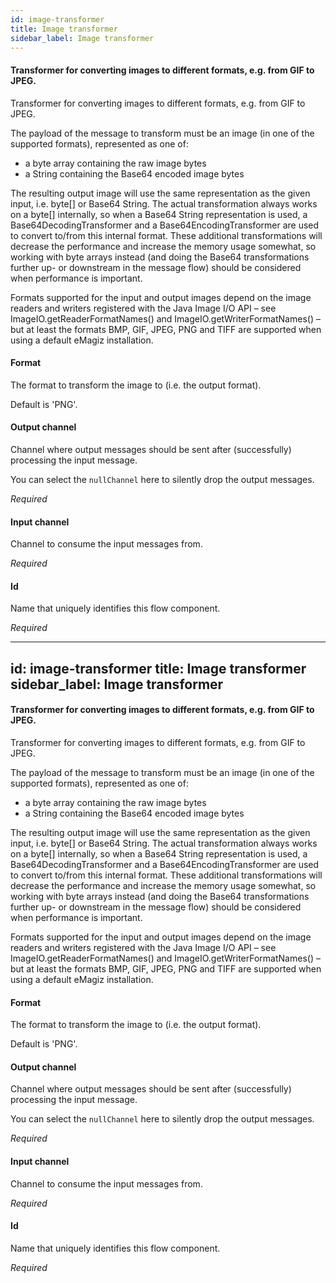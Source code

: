 ```yaml
---
id: image-transformer
title: Image transformer
sidebar_label: Image transformer
---
```

#### Transformer for converting images to different formats, e.g. from GIF to JPEG. 
Transformer for converting images to different formats, e.g. from GIF to JPEG. 

The payload of the message to transform must be an image (in one of the supported formats), represented as one of:
 - a byte array containing the raw image bytes 
 - a String containing the Base64 encoded image bytes

The resulting output image will use the same representation as the given input, i.e. byte[] or Base64 String. The actual transformation always works on a byte[] internally, so when a Base64 String representation is used, a Base64DecodingTransformer and a Base64EncodingTransformer are used to convert to/from this internal format. These additional transformations will decrease the performance and increase the memory usage somewhat, so working with byte arrays instead (and doing the Base64 transformations further up- or downstream in the message flow) should be considered when performance is important. 

Formats supported for the input and output images depend on the image readers and writers registered with the Java Image I/O API – see ImageIO.getReaderFormatNames() and ImageIO.getWriterFormatNames() – but at least the formats BMP, GIF, JPEG, PNG and TIFF are supported when using a default eMagiz installation.

#### Format
The format to transform the image to (i.e. the output format). 

Default is 'PNG'.

#### Output channel
Channel where output messages should be sent after (successfully) processing the input message.

You can select the <code>nullChannel</code> here to silently drop the output messages.

<i>Required</i>

#### Input channel
Channel to consume the input messages from.

<i>Required</i>

#### Id
Name that uniquely identifies this flow component.

<i>Required</i>

---
id: image-transformer
title: Image transformer
sidebar_label: Image transformer
---
#### Transformer for converting images to different formats, e.g. from GIF to JPEG. 
Transformer for converting images to different formats, e.g. from GIF to JPEG. 

The payload of the message to transform must be an image (in one of the supported formats), represented as one of:
 - a byte array containing the raw image bytes 
 - a String containing the Base64 encoded image bytes

The resulting output image will use the same representation as the given input, i.e. byte[] or Base64 String. The actual transformation always works on a byte[] internally, so when a Base64 String representation is used, a Base64DecodingTransformer and a Base64EncodingTransformer are used to convert to/from this internal format. These additional transformations will decrease the performance and increase the memory usage somewhat, so working with byte arrays instead (and doing the Base64 transformations further up- or downstream in the message flow) should be considered when performance is important. 

Formats supported for the input and output images depend on the image readers and writers registered with the Java Image I/O API – see ImageIO.getReaderFormatNames() and ImageIO.getWriterFormatNames() – but at least the formats BMP, GIF, JPEG, PNG and TIFF are supported when using a default eMagiz installation.

#### Format
The format to transform the image to (i.e. the output format). 

Default is 'PNG'.

#### Output channel
Channel where output messages should be sent after (successfully) processing the input message.

You can select the <code>nullChannel</code> here to silently drop the output messages.

<i>Required</i>

#### Input channel
Channel to consume the input messages from.

<i>Required</i>

#### Id
Name that uniquely identifies this flow component.

<i>Required</i>

